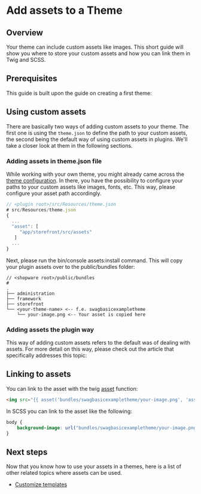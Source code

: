 # Add assets to a Theme

## Overview

Your theme can include custom assets like images. This short guide will show you where to store your custom assets and how you can link them in Twig and SCSS.

## Prerequisites

This guide is built upon the guide on creating a first theme:

<PageRef page="create-a-theme" />

## Using custom assets

There are basically two ways of adding custom assets to your theme. The first one is using the `theme.json` to define the path to your custom assets, the second being the default way of using custom assets in plugins. We'll take a closer look at them in the following sections.

### Adding assets in theme.json file

While working with your own theme, you might already came across the [theme configuration](theme-configuration.md). In there, you have the possibility to configure your paths to your custom assets like images, fonts, etc. This way, please configure your asset path accordingly.

```javascript
// <plugin root>/src/Resources/theme.json
# src/Resources/theme.json
{
  ...
  "asset": [
     "app/storefront/src/assets"
   ]
  ...
}
```

Next, please run the bin/console assets:install command. This will copy your plugin assets over to the public/bundles folder:

```text
// <shopware root>/public/bundles
# 
.
├── administration
├── framework
├── storefront
└── <your-theme-name> <-- f.e. swagbasicexampletheme
    └── your-image.png <-- Your asset is copied here
```

### Adding assets the plugin way

This way of adding custom assets refers to the default was of dealing with assets. For more detail on this way, please check out the article that specifically addresses this topic:

<PageRef page="../plugins/storefront/add-custom-assets" />

## Linking to assets

You can link to the asset with the twig [asset](https://symfony.com/doc/current/templates.html#linking-to-css-javascript-and-image-assets) function:

```html
<img src="{{ asset('bundles/swagbasicexampletheme/your-image.png', 'asset') }}">
```

In SCSS you can link to the asset like the following:

```css
body {
    background-image: url("bundles/swagbasicexampletheme/your-image.png");
}
```

## Next steps

Now that you know how to use your assets in a themes, here is a list of other related topics where assets can be used.

* [Customize templates](../plugins/storefront/customize-templates.md)
